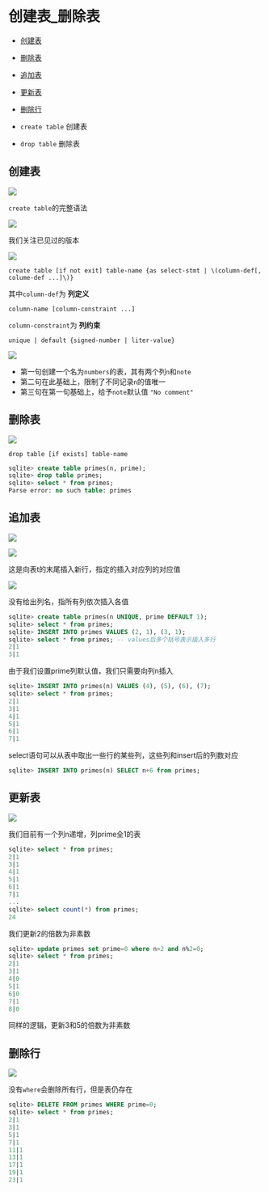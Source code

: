 # 创建表_删除表
 
* [创建表](#创建表)
* [删除表](#删除表)
* [追加表](#追加表)
* [更新表](#更新表)
* [删除行](#删除行)

* `create table` 创建表
* `drop table` 删除表

## 创建表

![](img/6ab816a6.png)

`create table`的完整语法

![](img/c2514a2c.png)

我们关注已见过的版本

![](img/e3d6da6d.png)

`create table [if not exit] table-name {as select-stmt | \(column-def[, colume-def ...]\)}` 

其中`column-def`为 **列定义**

`column-name [column-constraint ...]`

`column-constraint`为 **列约束**

`unique | default {signed-number | liter-value}`

![](img/831aaf8c.png)

* 第一句创建一个名为`numbers`的表，其有两个列`n`和`note`
* 第二句在此基础上，限制了不同记录`n`的值唯一
* 第三句在第一句基础上，给予`note`默认值 `"No comment"`

## 删除表

![](img/aa189f8c.png)

`drop table [if exists] table-name`

```sql
sqlite> create table primes(n, prime);
sqlite> drop table primes;
sqlite> select * from primes;
Parse error: no such table: primes
```

## 追加表

![](img/a770cbfe.png)

![](img/26ef82eb.png)

这是向表t的末尾插入新行，指定的插入对应列的对应值

![](img/d08f5bd9.png)

没有给出列名，指所有列依次插入各值

```sql
sqlite> create table primes(n UNIQUE, prime DEFAULT 1);
sqlite> select * from primes;
sqlite> INSERT INTO primes VALUES (2, 1), (3, 1);
sqlite> select * from primes; -- values后多个括号表示插入多行 
2|1
3|1
```

由于我们设置prime列默认值，我们只需要向列n插入

```sql
sqlite> INSERT INTO primes(n) VALUES (4), (5), (6), (7);
sqlite> select * from primes;
2|1
3|1
4|1
5|1
6|1
7|1
```

select语句可以从表中取出一些行的某些列，这些列和insert后的列数对应

```sql
sqlite> INSERT INTO primes(n) SELECT n+6 from primes;
```

## 更新表

![](img/487cb448.png)

我们目前有一个列n递增，列prime全1的表

```sql
sqlite> select * from primes;
2|1
3|1
4|1
5|1
6|1
7|1
...
sqlite> select count(*) from primes;
24
```

我们更新2的倍数为非素数

```sql
sqlite> update primes set prime=0 where n>2 and n%2=0;
sqlite> select * from primes;
2|1
3|1
4|0
5|1
6|0
7|1
8|0
```

同样的逻辑，更新3和5的倍数为非素数

## 删除行

![](img/035f2ddd.png)

没有`where`会删除所有行，但是表仍存在

```sql
sqlite> DELETE FROM primes WHERE prime=0;
sqlite> select * from primes;
2|1
3|1
5|1
7|1
11|1
13|1
17|1
19|1
23|1
```
